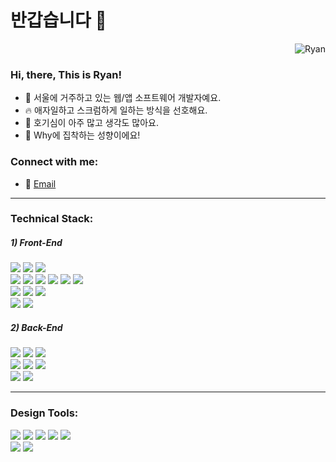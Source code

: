 # 반갑습니다 👋

<p align="right"> <img src="https://komarev.com/ghpvc/?username=rhan-ahn" alt="Ryan" /></p>

### Hi, there, This is Ryan!

- 🏡 서울에 거주하고 있는 웹/앱 소프트웨어 개발자예요.
- 🔥 애자일하고 스크럼하게 일하는 방식을 선호해요.
- 🦋 호기심이 아주 많고 생각도 많아요.
- 💁 Why에 집착하는 성향이에요!

### Connect with me:

- 📨 [Email](https://mail.google.com/mail/?view=cm&amp;fs=1&amp;to=kaaiinn4@gmail.com)

---


### Technical Stack:
<h5>1) Front-End</h5>
<span>
  <img src="https://img.shields.io/badge/Typescript-101010?style=flat&logo=TypeScript&logoColor=3178C6"/>
</span>
<span>
  <img src="https://img.shields.io/badge/Javascript-101010?style=flat&logo=JavaScript&logoColor=F7DF1E"/>
</span>
<span>
  <img src="https://img.shields.io/badge/Dart-101010?style=flat&logo=Dart&logoColor=0175C2"/>
</span>
  
<br>
  
<span>
  <img src="https://img.shields.io/badge/Next.js-101010?style=flat&logo=Next.js&logoColor=white"/>
</span>
<span>
  <img src="https://img.shields.io/badge/React.js-101010?style=flat&logo=React&logoColor=61DAFB"/>
</span>
<span>
  <img src="https://img.shields.io/badge/Nuxt.js-101010?style=flat&logo=Nuxt.js&logoColor=00DC82"/>
</span>
<span>
  <img src="https://img.shields.io/badge/Vue.js-101010?style=flat&logo=Vue.js&logoColor=4FC08D"/>
</span>
<span>
  <img src="https://img.shields.io/badge/Flutter-101010?style=flat&logo=Flutter&logoColor=764ABC"/>
</span>
<span>
  <img src="https://img.shields.io/badge/ReactNative-101010?style=flat&logo=React&logoColor=61DAFB"/>
</span>
 
<br>
 
<span>
  <img src="https://img.shields.io/badge/StyledComponent-101010?style=flat&logo=styled%2Dcomponents&logoColor=DB7093"/>
</span>
<span>
  <img src="https://img.shields.io/badge/TailwindCSS-101010?style=flat&logo=Tailwind%20CSS&logoColor=06B6D4"/>
</span>
<span>
  <img src="https://img.shields.io/badge/Emotion-101010?style=flat&logo=elementary&logoColor=bd41a8"/>
</span>
 
<br>
 
<span>
  <img src="https://img.shields.io/badge/Vite-101010?style=flat&logo=Vite&logoColor=646CFF"/>
</span>
<span>
  <img src="https://img.shields.io/badge/Webpack-101010?style=flat&logo=webpack&logoColor=8DD6F9"/>
</span>


<h5>2) Back-End</h5>
<span>
  <img src="https://img.shields.io/badge/Nodejs-101010?style=flat&logo=Node.js&logoColor=339933"/>
</span>
<span>
  <img src="https://img.shields.io/badge/MySQL-101010?style=flat&logo=mysql&logoColor=4479A1"/>
</span>
<span>
  <img src="https://img.shields.io/badge/GraphQL-101010?style=flat&logo=graphql&logoColor=E10098"/>
</span>

<br>
  

<span>
  <img src="https://img.shields.io/badge/Express-101010?style=flat&logo=Express&logoColor=white"/>
</span>
<span>
  <img src="https://img.shields.io/badge/MongoDB-101010?style=flat&logo=mongodb&logoColor=47A248"/>
</span>
<span>
  <img src="https://img.shields.io/badge/Prisma-101010?style=flat&logo=Prisma&logoColor=2D3748"/>
</span>

  
<br>
  
<span>
  <img src="https://img.shields.io/badge/GCP-101010?style=flat&logo=googlecloud&logoColor=4285F4"/>
</span>
<span>
  <img src="https://img.shields.io/badge/AWS-101010?style=flat&logo=amazonaws&logoColor=FF9900"/>
</span>

---

### Design Tools:
<span>
  <img src="https://img.shields.io/badge/Adobe%20Illustrator-101010?style=flat&logo=Adobe%20Illustrator&logoColor=FF9A00"/>
</span>
<span>
  <img src="https://img.shields.io/badge/Adobe%20XD-101010?style=flat&logo=Adobe XD&logoColor=FF61F6"/>
</span>
<span>
  <img src="https://img.shields.io/badge/Figma-101010?style=flat&logo=Figma&logoColor=F24E1E"/>
</span>
<span>
  <img src="https://img.shields.io/badge/Adobe%20Lightroom-101010?style=flat&logo=Adobe%20Lightroom&logoColor=31A8FF"/>
</span>
<span>
  <img src="https://img.shields.io/badge/Adobe%20Photoshop-101010?style=flat&logo=Adobe%20Photoshop&logoColor=27A1C5"/>
</span>
  
<br>
  
<span>
  <img src="https://img.shields.io/badge/Adobe%20AfterEffects-101010?style=flat&logo=adobeaftereffects&logoColor=9999FF"/>
</span>
<span>
  <img src="https://img.shields.io/badge/Adobe%20PremierePro-101010?style=flat&logo=adobepremierepro&logoColor=9999FF"/>
</span>

